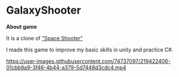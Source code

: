# GalaxyShooter
**About game**

It is a clone of ["Space Shooter"](https://store.steampowered.com/app/1006090/Retro_Space_Shooter/?l=english)

I made this game to improve my basic skills in unity and practice C#.



https://user-images.githubusercontent.com/74737097/219422406-01cbb8a9-3f46-4b44-a379-5d7448d3cdc4.mp4

